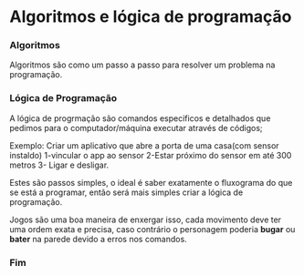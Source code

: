 # Algoritmos e lógica de programação

### Algoritmos
Algoritmos são como um passo a passo para resolver um problema na programação. 

### Lógica de Programação
A lógica de progrmação são comandos especificos e detalhados que pedimos para o computador/máquina executar através de códigos; 

Exemplo: Criar um aplicativo que abre a porta de uma casa(com sensor instaldo)
1-vincular o app ao sensor
2-Estar próximo do sensor em até 300 metros
3- Ligar e desligar.

Estes são passos simples, o ideal é saber exatamente o fluxograma do que se está a programar, então será mais simples criar a lógica de programação.

Jogos são uma boa maneira de enxergar isso, cada movimento deve ter uma ordem exata e precisa, caso contrário o personagem poderia **bugar** ou **bater** na parede devido a erros nos comandos. 

### Fim